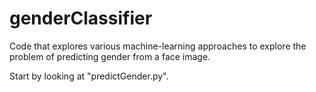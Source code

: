 # genderClassifier
Code that explores various machine-learning approaches to explore the problem of predicting gender from a face image.

Start by looking at "predictGender.py".
